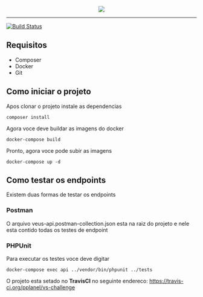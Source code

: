 <p align="center">
    <img src="https://i.imgur.com/2LUR2yy.png">
</p>

---

[![Build Status](https://travis-ci.org/pplanel/vs-challenge.svg)](https://travis-ci.org/pplanel/vs-challenge)

## Requisitos

* Composer
* Docker
* Git

## Como iniciar o projeto
Apos clonar o projeto instale as dependencias
```
composer install
```
Agora voce deve buildar as imagens do docker
```
docker-compose build
```
Pronto, agora voce pode subir as imagens
```
docker-compose up -d
```

## Como testar os endpoints
Existem duas formas de testar os endpoints

### Postman
O arquivo veus-api.postman-collection.json esta na raiz do projeto e nele esta contido todas os testes de endpoint

### PHPUnit
Para executar os testes voce deve digitar
```
docker-compose exec api ../vendor/bin/phpunit ../tests
```
O projeto esta setado no __TravisCI__ no seguinte endereco: https://travis-ci.org/pplanel/vs-challenge